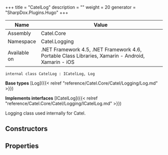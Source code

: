 

+++
title = "CatelLog" 
description = ""
weight = 20
generator = "SharpDox.Plugins.Hugo"
+++

Name|Value
---|---
Assembly|Catel.Core
Namespace|Catel.Logging
Available on|.NET Framework 4.5, .NET Framework 4.6, Portable Class Libraries, Xamarin - Android, Xamarin - iOS

```
internal class CatelLog : ICatelLog, Log
```

**Base types**
[Log]({{&lt; relref "reference/Catel.Core/Catel/Logging/Log.md" &gt;}})

**Implements interfaces**
[ICatelLog]({{&lt; relref "reference/Catel.Core/Catel/Logging/ICatelLog.md" &gt;}})

Logging class used internally for Catel.

## Constructors

## Properties

